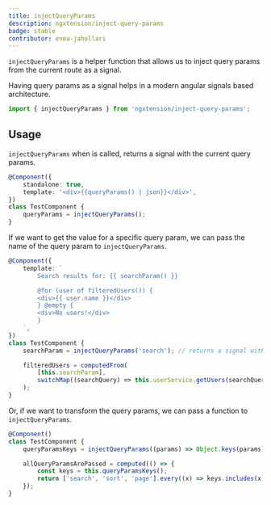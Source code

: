 ```yaml
---
title: injectQueryParams
description: ngxtension/inject-query-params
badge: stable
contributor: enea-jahollari
---
```


`injectQueryParams` is a helper function that allows us to inject query params from the current route as a signal.

Having query params as a signal helps in a modern angular signals based architecture.

```ts
import { injectQueryParams } from 'ngxtension/inject-query-params';
```

## Usage

`injectQueryParams` when is called, returns a signal with the current query params.

```ts
@Component({
	standalone: true,
	template: '<div>{{queryParams() | json}}</div>',
})
class TestComponent {
	queryParams = injectQueryParams();
}
```

If we want to get the value for a specific query param, we can pass the name of the query param to `injectQueryParams`.

```ts
@Component({
	template: `
		Search results for: {{ searchParam() }}

		@for (user of filteredUsers()) {
		<div>{{ user.name }}</div>
		} @empty {
		<div>No users!</div>
		}
	`,
})
class TestComponent {
	searchParam = injectQueryParams('search'); // returns a signal with the value of the search query param

	filteredUsers = computedFrom(
		[this.searchParam],
		switchMap((searchQuery) => this.userService.getUsers(searchQuery).pipe(startWith([])))
	);
}
```

Or, if we want to transform the query params, we can pass a function to `injectQueryParams`.

```ts
@Component()
class TestComponent {
	queryParamsKeys = injectQueryParams((params) => Object.keys(params)); // returns a signal with the keys of the query params

	allQueryParamsArePassed = computed(() => {
		const keys = this.queryParamsKeys();
		return ['search', 'sort', 'page'].every((x) => keys.includes(x));
	});
}
```
